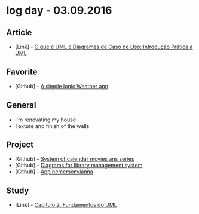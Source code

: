 # log day - 03.09.2016

## Article

 - \[Link\] - [O que é UML e Diagramas de Caso de Uso: Introdução Prática à UML](http://www.devmedia.com.br/o-que-e-uml-e-diagramas-de-caso-de-uso-introducao-pratica-a-uml/23408)


## Favorite

 - \[Github\] - [A simple Ionic Weather app](https://github.com/driftyco/ionic-weather)


## General

 - I'm renovating my house
  - Texture and finish of the walls


## Project 

 - \[Github\] - [System of calendar movies ans series](https://github.com/system-solutions/system-calendar-movies-and-series)
 - \[Github\] - [Diagrams for library management system](https://github.com/uml-solutions/uml-library-management-system)
 - \[Github\] - [App hemersonvianna](https://github.com/descco/app-hemersonvianna)


## Study

 - \[Link\] - [Capítulo 2. Fundamentos do UML](https://docs.kde.org/trunk4/pt_BR/kdesdk/umbrello/uml-basics.html)
